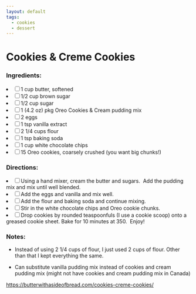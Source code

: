 ```yaml
---
layout: default
tags:
  - cookies
  - dessert
---
```


# Cookies & Creme Cookies

### Ingredients:

<li><label><input type="checkbox">1 cup butter, softened</label></li>
<li><label><input type="checkbox">1/2 cup brown sugar</label></li>
<li><label><input type="checkbox">1/2 cup sugar</label></li>
<li><label><input type="checkbox">1 (4.2 oz) pkg Oreo Cookies & Cream pudding mix</label></li>
<li><label><input type="checkbox">2 eggs</label></li>
<li><label><input type="checkbox">1 tsp vanilla extract</label></li>
<li><label><input type="checkbox">2 1/4 cups flour</label></li>
<li><label><input type="checkbox">1 tsp baking soda</label></li>
<li><label><input type="checkbox">1 cup white chocolate chips</label></li>
<li><label><input type="checkbox">15 Oreo cookies, coarsely crushed (you want big chunks!)</label></li>

### Directions:

<li><label><input type="checkbox">Using a hand mixer, cream the butter and sugars.  Add the pudding mix and mix until well blended.</label></li>
<li><label><input type="checkbox">Add the eggs and vanilla and mix well.</label></li>
<li><label><input type="checkbox">Add the flour and baking soda and continue mixing.</label></li>
<li><label><input type="checkbox">Stir in the white chocolate chips and Oreo cookie chunks.</label></li>
<li><label><input type="checkbox">Drop cookies by rounded teaspoonfuls (I use a cookie scoop) onto a greased cookie sheet. Bake for 10 minutes at 350.  Enjoy!</label></li>

### Notes:

* Instead of using 2 1/4 cups of flour, I just used 2 cups of flour.
Other than that I kept everything the same.

* Can substitute vanilla pudding mix instead of cookies and cream
pudding mix (might not have cookies and cream pudding mix in Canada)

https://butterwithasideofbread.com/cookies-creme-cookies/
